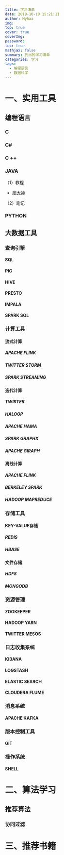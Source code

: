```yaml
---
title: 学习清单
date: 2019-10-10 15:21:11
author: Myhaa
img:
top: true
cover: true
coverImg:
password:
toc: true
mathjax: false
summary: 列出的学习清单
categories: 学习
tags:
  - 编程语言
  - 数据科学
---
```


# 一、实用工具

## 编程语言

### C



### C#



### C ++



### JAVA

（1）教程

* [廖大神](https://www.liaoxuefeng.com/wiki/1252599548343744)

（2）笔记

### PYTHON



## 大数据工具

### 查询引擎

#### SQL



#### PIG



#### HIVE



#### PRESTO



#### IMPALA



#### SPARK SQL



### 计算工具

#### 流式计算

##### APACHE FLINK



##### TWITTER STORM



##### SPARK STREAMING

#### 迭代计算

##### TWISTER



##### HALOOP



##### APACHE HAMA



##### SPARK GRAPHX



##### APACHE GIRAPH



#### 离线计算

##### APACHE FLINK



##### BERKELEY SPARK



##### HADOOP MAPREDUCE



### 存储工具

#### KEY-VALUE存储

##### REDIS



##### HBASE

#### 文件存储

##### HDFS



##### MONGODB



### 资源管理

#### ZOOKEEPER



#### HADOOP YARN



#### TWITTER MESOS



### 日志收集系统

#### KIBANA



#### LOGSTASH



#### ELASTIC SEARCH



#### CLOUDERA FLUME



### 消息系统

#### APACHE KAFKA



### 版本控制工具

#### GIT



### 操作系统

#### SHELL



# 二、算法学习

## 推荐算法

### 协同过滤





# 三、推荐书籍



